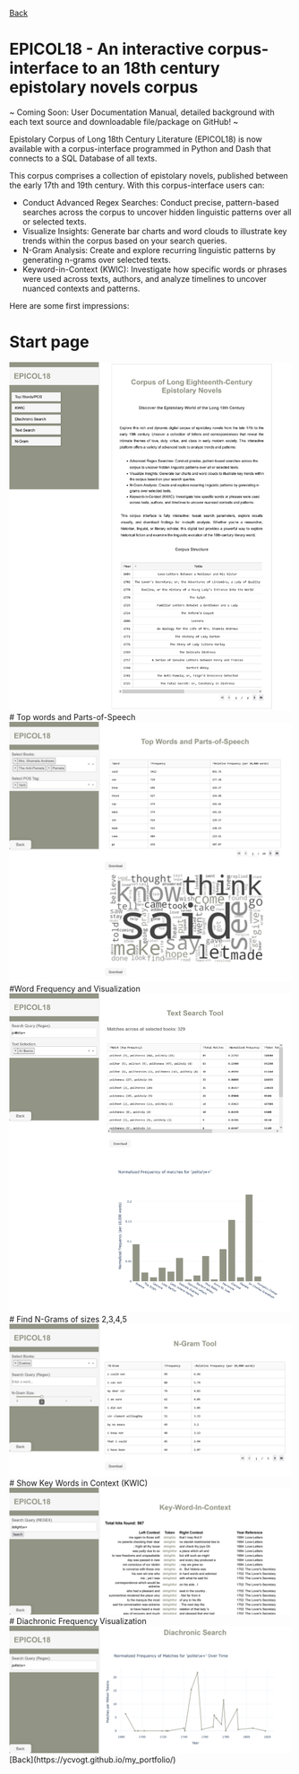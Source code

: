 [Back](https://ycvogt.github.io/my_portfolio/)

# EPICOL18 - An interactive corpus-interface to an 18th century epistolary novels corpus

 ~ Coming Soon: User Documentation Manual, detailed background with each text source and downloadable file/package on GitHub! ~ 

Epistolary Corpus of Long 18th Century Literature (EPICOL18) is now available with a corpus-interface programmed in Python and Dash that connects to a SQL Database of all texts.

This corpus comprises a collection of epistolary novels, published between the early 17th and 19th century. With this corpus-interface users can:

* Conduct Advanced Regex Searches: Conduct precise, pattern-based searches across the corpus to uncover hidden linguistic patterns over all or selected texts.
* Visualize Insights: Generate bar charts and word clouds to illustrate key trends within the corpus based on your search queries.
* N-Gram Analysis: Create and explore recurring linguistic patterns by generating n-grams over selected texts.
* Keyword-in-Context (KWIC): Investigate how specific words or phrases were used across texts, authors, and analyze timelines to uncover nuanced contexts and patterns.

Here are some first impressions:

# Start page
<img src="images/epicol18/Startpage.png"/>
# Top words and Parts-of-Speech
<img src="images/epicol18/TopWordsPOS3.png"/>
#Word Frequency and Visualization
<img src="images/epicol18/WordFrequency.png"/>
# Find N-Grams of sizes 2,3,4,5
<img src="images/epicol18/Ngram.png"/>
# Show Key Words in Context (KWIC)
<img src="images/epicol18/KWIC.png"/>
# Diachronic Frequency Visualization
<img src="images/epicol18/DiachronicAnalysis.png"/>
[Back](https://ycvogt.github.io/my_portfolio/)
